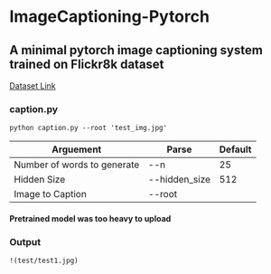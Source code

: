 # ImageCaptioning-Pytorch

## A minimal pytorch image captioning system trained on Flickr8k dataset 

[Dataset Link](https://www.kaggle.com/aladdinpersson/flickr8kimagescaptions)

### caption.py

`python caption.py --root 'test_img.jpg'`

| Arguement | Parse | Default |
| ----------- | ----------- | ----------- |
| Number of words to generate | --n | 25 |
| Hidden  Size | --hidden_size | 512 |
| Image to Caption | --root |  |

#### Pretrained model was too heavy to upload

### Output

	!(test/test1.jpg)
